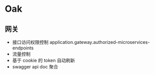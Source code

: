 # Oak

## 网关
 * 接口访问权限控制 application.gateway.authorized-microservices-endpoints
 * 流量控制
 * 基于 cookie 的 token 自动刷新
 * swagger api doc 聚合
